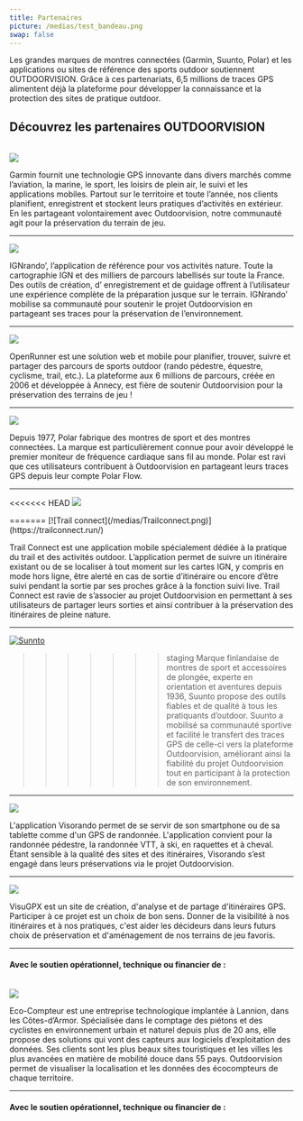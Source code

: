 ```yaml
---
title: Partenaires
picture: /medias/test_bandeau.png
swap: false
---
```


Les grandes marques de montres connectées (Garmin, Suunto, Polar) et les applications ou sites de référence des sports outdoor soutiennent OUTDOORVISION. 
Grâce à ces partenariats, 6,5 millions de traces GPS alimentent déjà la plateforme pour développer la connaissance et la protection des sites de pratique outdoor.   

## Découvrez les partenaires OUTDOORVISION

<br />

<imagetextblock picture="/medias/challenge-FFC-02.jpg">
<a href="https://www.garmin.com/fr-FR/">
<img src="/medias/garmin.png">
</a>
<p>
Garmin fournit une technologie GPS innovante dans divers marchés comme l’aviation, la marine, le sport, les loisirs de plein air, le suivi et les applications mobiles. Partout sur le territoire et toute l’année, nos clients planifient, enregistrent et stockent leurs pratiques d’activités en extérieur. En les partageant volontairement avec Outdoorvision, notre communauté agit pour la préservation du terrain de jeu.
</p>
</imagetextblock>

----

<imagetextblock picture="/medias/challenge-FFC-02.jpg">
<a href="https://ignrando.fr/boutique/appli-randonnee-ignrando">
<img src="/medias/IGNrando.png">
</a>
<p>
IGNrando’, l’application de référence pour vos activités nature. Toute la cartographie IGN et des milliers de parcours labellisés sur toute la France. Des outils  de création, d’ enregistrement et de guidage offrent à l’utilisateur une expérience complète de la préparation jusque sur le terrain. IGNrando’ mobilise sa communauté pour soutenir le projet Outdoorvision en partageant ses traces pour la préservation de l’environnement.
</p>
</imagetextblock>

----

<imagetextblock picture="/medias/challenge-FFC-02.jpg">
<a href="https://www.openrunner.com/">
<img src="/medias/openrunner.png">
</a>
<p>
OpenRunner est une solution web et mobile pour planifier, trouver, suivre et partager des parcours de sports outdoor (rando pédestre, équestre, cyclisme, trail, etc.). La plateforme aux 6 millions de parcours, créée en 2006 et développée à Annecy, est fière de soutenir Outdoorvision pour la préservation des terrains de jeu !
</p>
</imagetextblock>

----

<imagetextblock picture="/medias/challenge-FFC-02.jpg">
<a href="https://www.polar.com/fr/">
<img src="/medias/polar.png">
</a>
<p>
Depuis 1977, Polar fabrique des montres de sport et des montres connectées. La marque est particulièrement connue pour avoir développé le premier moniteur de fréquence cardiaque sans fil au monde. Polar est ravi que ces utilisateurs contribuent à Outdoorvision en partageant leurs traces GPS depuis leur compte Polar Flow.
</p>
</imagetextblock>

----

<<<<<<< HEAD
<imagetextblock picture="/medias/challenge-FFC-02.jpg">
<a href="https://www.suunto.com/fr-fr/">
<img src="/medias/sunnto.png">
</a>
<p>
=======
[![Trail connect](/medias/Trailconnect.png)](https://trailconnect.run/)

Trail Connect est une application mobile spécialement dédiée à la pratique du trail et des activités outdoor. L’application permet de suivre un itinéraire existant ou de se localiser à tout moment sur les cartes IGN, y compris en mode hors ligne, être alerté en cas de sortie d’itinéraire ou encore d’être suivi pendant la sortie par ses proches grâce à la fonction suivi live. Trail Connect est ravie de s’associer au projet Outdoorvision en permettant à ses utilisateurs de partager leurs sorties et ainsi contribuer à la préservation des itinéraires de pleine nature. 

----

[![Sunnto](/medias/sunnto.png)](https://www.suunto.com/fr-fr/)

>>>>>>> staging
Marque finlandaise de montres de sport et accessoires de plongée, experte en orientation et aventures depuis 1936, Suunto propose des outils fiables et de qualité à tous les pratiquants d’outdoor. Suunto a mobilisé sa communauté sportive et facilité le transfert des traces GPS de celle-ci vers la plateforme Outdoorvision, améliorant ainsi la fiabilité du projet Outdoorvision tout en participant à la protection de son environnement.
</p>
</imagetextblock>

----

<imagetextblock picture="/medias/challenge-FFC-02.jpg">
<a href="https://www.visorando.com/">
<img src="/medias/visorando.png">
</a>
<p>
L'application Visorando permet de se servir de son smartphone ou de sa tablette comme d'un GPS de randonnée. L'application convient pour la randonnée pédestre, la randonnée VTT, à ski, en raquettes et à cheval.  
Étant sensible à la qualité des sites et des itinéraires, Visorando s’est engagé dans leurs préservations via le projet Outdoorvision.
</p>
</imagetextblock>

----

<imagetextblock picture="/medias/challenge-FFC-02.jpg">
<a href="https://www.visugpx.com/">
<img src="/medias/visugpx.png">
</a>
<p>
VisuGPX est un site de création, d'analyse et de partage d'itinéraires GPS. Participer à ce projet est un choix de bon sens. Donner de la visibilité à nos itinéraires et à nos pratiques, c'est aider les décideurs dans leurs futurs choix de préservation et d'aménagement de nos terrains de jeu favoris.
</p>
</imagetextblock>

----


#### **Avec le soutien opérationnel, technique ou financier de :**
<br />

<imagetextblock picture="/medias/challenge-FFC-02.jpg">
<a href="https://www.eco-compteur.com/">
<img src="/medias/ecocompteur.png">
</a>
<p>
Eco-Compteur est une entreprise technologique implantée à Lannion, dans les Côtes-d’Armor. Spécialisée dans le comptage des piétons et des cyclistes en environnement urbain et naturel depuis plus de 20 ans, elle propose des solutions qui vont des capteurs aux logiciels d’exploitation des données. Ses clients sont les plus beaux sites touristiques et les villes les plus avancées en matière de mobilité douce dans 55 pays. Outdoorvision permet de visualiser la localisation et les données des écocompteurs de chaque territoire.
</p>
</imagetextblock>

----


#### **Avec le soutien opérationnel, technique ou financier de :**

<br /><br />

<md-block block="partenaires"></md-block>
